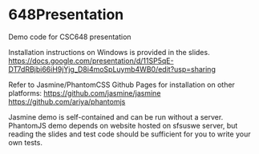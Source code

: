 # 648Presentation
Demo code for CSC648 presentation

Installation instructions on Windows is provided in the slides.
https://docs.google.com/presentation/d/11SP5qE-DT7dRBjbi66iH9jYjg_D8i4moSpLuymb4WB0/edit?usp=sharing

Refer to Jasmine/PhantomCSS Github Pages for installation on other platforms:
https://github.com/jasmine/jasmine
https://github.com/ariya/phantomjs

Jasmine demo is self-contained and can be run without a server.
PhantomJS demo depends on website hosted on sfsuswe server, but
reading the slides and test code should be sufficient for you to write your own tests.
